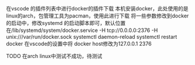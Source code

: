 在vscode 的插件列表中进行docker的插件下载
本机安装docker，此处使用的是linux的arch，包管理工具为pacman，使用此进行下载
将一些参数修改到docker的启动中，修改systemd 的启动脚本即可，默认位置在/lib/systemd/system/docker.service
 -H tcp://0.0.0.0:2376  -H unix:///var/run/docker.sock
systemctl daemon-reload
systemctl restart docker
在vscode的设置中将
docker host修改为127.0.0.1 2376


TODO
在arch linux中测试不成功，待测试



